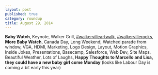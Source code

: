 ```yaml
---
layout: post
published: true
category: roundup
title: August 29, 2014
---
```

**Baby Watch**, Keynote, Walker Grill, [#walkervilleartwalk](https://twitter.com/hashtag/walkervilleartwalk), [#walkervillerocks](https://twitter.com/hashtag/walkervillerocks), **More Baby Watch**, Canada Day, Long Weekend, Watched parade from window, VGA, HDMI, Marketing, Logo Design, Layout, Motion Graphics, Inside Jokes, Presentations, Basecamp, Salesforce, Web Dev, Site Maps, Beautiful Weather, Lots of Laughs, **Happy Thoughts to Marcello and Lisa, they could have a new baby girl come Monday** (looks like Labour Day is coming a bit early this year)